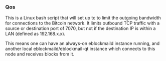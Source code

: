 ### Qos ###

This is a Linux bash script that will set up tc to limit the outgoing bandwidth for connections to the Bitcoin network. It limits outbound TCP traffic with a source or destination port of 7070, but not if the destination IP is within a LAN (defined as 192.168.x.x).

This means one can have an always-on eblockmaild instance running, and another local eblockmaild/eblockmail-qt instance which connects to this node and receives blocks from it.
